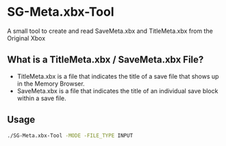 # SG-Meta.xbx-Tool
A small tool to create and read SaveMeta.xbx and TitleMeta.xbx from the Original Xbox
## What is a TitleMeta.xbx / SaveMeta.xbx File?
- TitleMeta.xbx is a file that indicates the title of a save file that shows up in the Memory Browser.
- SaveMeta.xbx is a file that indicates the title of an individual save block within a save file. 
## Usage
```bash
./SG-Meta.xbx-Tool -MODE -FILE_TYPE INPUT
```
